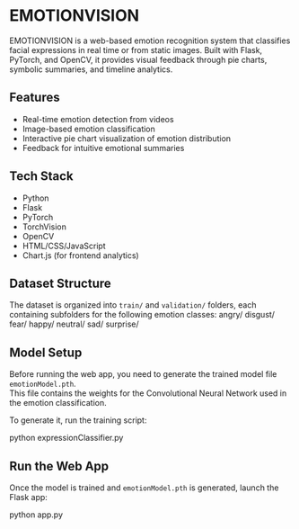 # EMOTIONVISION

EMOTIONVISION is a web-based emotion recognition system that classifies facial expressions in real time or from static images. Built with Flask, PyTorch, and OpenCV, it provides visual feedback through pie charts, symbolic summaries, and timeline analytics.

## Features

- Real-time emotion detection from videos
- Image-based emotion classification
- Interactive pie chart visualization of emotion distribution
- Feedback for intuitive emotional summaries

## Tech Stack

- Python
- Flask
- PyTorch
- TorchVision
- OpenCV
- HTML/CSS/JavaScript
- Chart.js (for frontend analytics)

## Dataset Structure

The dataset is organized into `train/` and `validation/` folders, each containing subfolders for the following emotion classes:
angry/ disgust/ fear/ happy/ neutral/ sad/ surprise/

## Model Setup

Before running the web app, you need to generate the trained model file `emotionModel.pth`.  
This file contains the weights for the Convolutional Neural Network used in the emotion classification.

To generate it, run the training script:

python expressionClassifier.py

## Run the Web App

Once the model is trained and `emotionModel.pth` is generated, launch the Flask app:

python app.py
